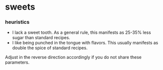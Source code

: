# sweets

### heuristics

+ I lack a sweet tooth. As a general rule, this manifests as 25-35% less sugar than standard recipes.
+ I like being punched in the tongue with flavors. This usually manifests as double the spice of standard recipes.

Adjust in the reverse direction accordingly if you do not share these parameters.
